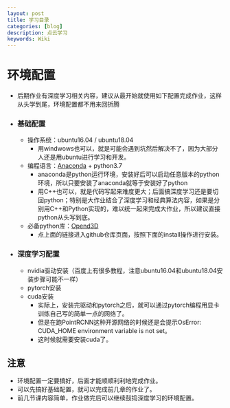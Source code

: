 ```yaml
---
layout: post
title: 学习目录
categories: [blog]
description: 点云学习
keywords: Wiki
---
```


# 环境配置
- 后期作业有深度学习相关内容，建议从最开始就使用如下配置完成作业，这样从头学到尾，环境配置都不用来回折腾

- ### 基础配置
  - 操作系统：ubuntu16.04 / ubuntu18.04
    - 用windwows也可以，就是可能会遇到坑然后解决不了，因为大部分人还是用ubuntu进行学习和开发。
  - 编程语言：[Anaconda](https://docs.anaconda.com/anaconda/install/) + python3.7
    - anaconda是python运行环境，安装好后可以启动任意版本的python环境，所以只要安装了anaconda就等于安装好了python
    - 用C++也可以，就是代码写起来难度更大；后面搞深度学习还是要切回python；特别是大作业结合了深度学习和经典算法内容，如果是分别用C++和Python实现的，难以统一起来完成大作业，所以建议直接python从头写到底。
  - 必备python库：[Opend3D](https://github.com/intel-isl/Open3D)
    - 点上面的链接进入github仓库页面，按照下面的install操作进行安装。
- ### 深度学习配置
  - nvidia驱动安装（百度上有很多教程，注意ubuntu16.04和ubuntu18.04安装步骤可能不一样）
  - pytorch安装
  - cuda安装
    - 实际上，安装完驱动和pytorch之后，就可以通过pytorch编程用显卡训练自己写的简单一点的网络了。
    - 但是在跑PointRCNN这种开源网络的时候还是会提示OsError: CUDA_HOME environment variable is not set。
    - 这时候就需要安装cuda了。

## 注意 
- 环境配置一定要搞好，后面才能顺顺利利地完成作业。
- 可以先搞好基础配置，就可以完成前几章的作业了。
- 前几节课内容简单，作业做完后可以继续鼓捣深度学习的环境配置。
